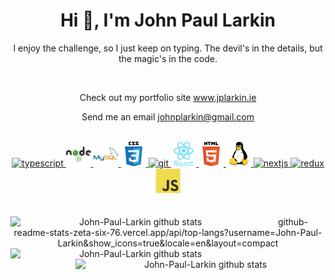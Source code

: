 <h1 align="center">Hi 👋, I'm John Paul Larkin</h1>
<p align="center">I enjoy the challenge, so I just keep on typing. The devil's in the details, but the magic's in the code. </p>
</br>
<p align="center">Check out my portfolio site <a href='https://www.jplarkin.ie'target="_blank" rel="noreferrer">www.jplarkin.ie</a></p>
<p align="center">Send me an email <a href='mailto:johnplarkin@gmail.com'>johnplarkin@gmail.com</a></p>

</br>
<div align="center">
<a href="https://www.typescriptlang.org" target="_blank" rel="noreferrer"> <img src="https://cdn.jsdelivr.net/gh/devicons/devicon/icons/typescript/typescript-original.svg" alt="typescript" width="40" height="40"/> </a>       
<a href="https://nodejs.org" target="_blank" rel="noreferrer"> <img src="https://raw.githubusercontent.com/devicons/devicon/master/icons/nodejs/nodejs-original-wordmark.svg" alt="nodejs" width="40" height="40"/> </a>
<a href="https://www.mysql.com/" target="_blank" rel="noreferrer"> <img src="https://raw.githubusercontent.com/devicons/devicon/master/icons/mysql/mysql-original-wordmark.svg" alt="mysql" width="40" height="40"/> </a> 
<a href="https://www.w3schools.com/css/" target="_blank" rel="noreferrer"> <img src="https://raw.githubusercontent.com/devicons/devicon/master/icons/css3/css3-original-wordmark.svg" alt="css3" width="40" height="40"/> </a>
<a href="https://git-scm.com/" target="_blank" rel="noreferrer"> <img src="https://www.vectorlogo.zone/logos/git-scm/git-scm-icon.svg" alt="git" width="40" height="40"/> </a> 
<a href="https://reactjs.org/" target="_blank" rel="noreferrer"> <img src="https://raw.githubusercontent.com/devicons/devicon/master/icons/react/react-original-wordmark.svg" alt="react" width="40" height="40"/> </a> 
<a href="https://www.w3.org/html/" target="_blank" rel="noreferrer"> <img src="https://raw.githubusercontent.com/devicons/devicon/master/icons/html5/html5-original-wordmark.svg" alt="html5" width="40" height="40"/> </a>
<a href="https://www.linux.org/" target="_blank" rel="noreferrer"> <img src="https://raw.githubusercontent.com/devicons/devicon/master/icons/linux/linux-original.svg" alt="linux" width="40" height="40"/> </a>
<a href="https://nextjs.org/" target="_blank" rel="noreferrer"> <img src="https://cdn.worldvectorlogo.com/logos/nextjs-2.svg" alt="nextjs" width="40" height="40"/> </a> 
<a href="https://redux.js.org/" target="_blank" rel="noreferrer"> <img src="https://cdn.jsdelivr.net/gh/devicons/devicon/icons/redux/redux-original.svg" alt="redux" width="40" height="40"/> </a> 
<a href="https://developer.mozilla.org/en-US/docs/Web/JavaScript" target="_blank" rel="noreferrer"> <img src="https://raw.githubusercontent.com/devicons/devicon/master/icons/javascript/javascript-original.svg" alt="javascript" width="40" height="40"/> </a>
</div>
</br>
</br>
<div align="center">

<img align="left" src="https://github-readme-stats-zeta-six-76.vercel.app/api/top-langs?username=John-Paul-Larkin&show_icons=true&locale=en&layout=compact" alt="John-Paul-Larkin github stats" width="400" />
  github-readme-stats-zeta-six-76.vercel.app/api/top-langs?username=John-Paul-Larkin&show_icons=true&locale=en&layout=compact

<img align="left" src="https://github-readme-stats.vercel.app/api/top-langs?username=John-Paul-Larkin&show_icons=true&locale=en&layout=compact" alt="John-Paul-Larkin github stats" width="400" />
<img align="right" src="https://github-readme-stats.vercel.app/api?username=John-Paul-Larkin&show_icons=true&locale=en" alt="John-Paul-Larkin github stats" width="400" />
</div>

